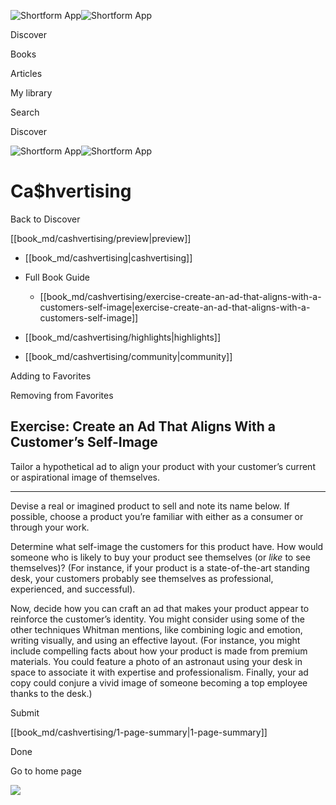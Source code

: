 ![Shortform App](/img/logo.36a2399e.svg)![Shortform App](/img/logo-dark.70c1b072.svg)

Discover

Books

Articles

My library

Search

Discover

![Shortform App](/img/logo.36a2399e.svg)![Shortform App](/img/logo-dark.70c1b072.svg)

# Ca$hvertising

Back to Discover

[[book_md/cashvertising/preview|preview]]

  * [[book_md/cashvertising|cashvertising]]
  * Full Book Guide

    * [[book_md/cashvertising/exercise-create-an-ad-that-aligns-with-a-customers-self-image|exercise-create-an-ad-that-aligns-with-a-customers-self-image]]
  * [[book_md/cashvertising/highlights|highlights]]
  * [[book_md/cashvertising/community|community]]



Adding to Favorites 

Removing from Favorites 

## Exercise: Create an Ad That Aligns With a Customer’s Self-Image

Tailor a hypothetical ad to align your product with your customer’s current or aspirational image of themselves.

* * *

Devise a real or imagined product to sell and note its name below. If possible, choose a product you’re familiar with either as a consumer or through your work.

Determine what self-image the customers for this product have. How would someone who is likely to buy your product see themselves (or _like_ to see themselves)? (For instance, if your product is a state-of-the-art standing desk, your customers probably see themselves as professional, experienced, and successful).

Now, decide how you can craft an ad that makes your product appear to reinforce the customer’s identity. You might consider using some of the other techniques Whitman mentions, like combining logic and emotion, writing visually, and using an effective layout. (For instance, you might include compelling facts about how your product is made from premium materials. You could feature a photo of an astronaut using your desk in space to associate it with expertise and professionalism. Finally, your ad copy could conjure a vivid image of someone becoming a top employee thanks to the desk.)

Submit 

[[book_md/cashvertising/1-page-summary|1-page-summary]]

Done

Go to home page 

![](https://bat.bing.com/action/0?ti=56018282&Ver=2&mid=5bf571a3-4e5d-4606-9105-297934646ef7&sid=49fff5b0636c11eeb9c611038afc8668&vid=4a005010636c11ee80c703d4c4a7acd5&vids=0&msclkid=N&pi=0&lg=en-US&sw=800&sh=600&sc=24&nwd=1&tl=Shortform%20%7C%20Ca%24hvertising&p=https%3A%2F%2Fwww.shortform.com%2Fapp%2Fbook%2Fcashvertising%2Fexercise-create-an-ad-that-aligns-with-a-customers-self-image&r=&lt=415&evt=pageLoad&sv=1&rn=357932)
